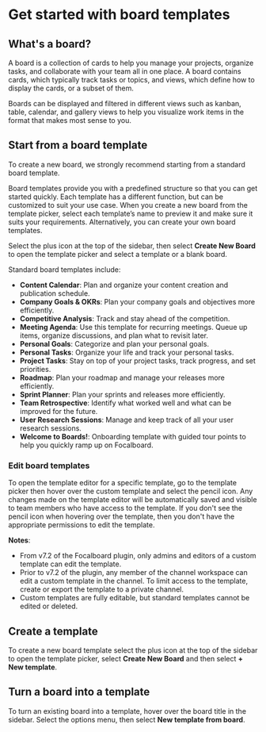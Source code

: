 # Get started with board templates

## What's a board?

A board is a collection of cards to help you manage your projects, organize tasks, and collaborate with your team all in one place. A board contains cards, which typically track tasks or topics, and views, which define how to display the cards, or a subset of them.

Boards can be displayed and filtered in different views such as kanban, table, calendar, and gallery views to help you visualize work items in the format that makes most sense to you.

## Start from a board template

To create a new board, we strongly recommend starting from a standard board template.

Board templates provide you with a predefined structure so that you can get started quickly. Each template has a different function, but can be customized to suit your use case. When you create a new board from the template picker, select each template’s name to preview it and make sure it suits your requirements. Alternatively, you can create your own board templates.

Select the plus icon at the top of the sidebar, then select **Create New Board** to open the template picker and select a template or a blank board.

Standard board templates include:

- **Content Calendar**: Plan and organize your content creation and publication schedule.
- **Company Goals & OKRs**: Plan your company goals and objectives more efficiently.
- **Competitive Analysis**: Track and stay ahead of the competition.
- **Meeting Agenda**: Use this template for recurring meetings. Queue up items, organize discussions, and plan what to revisit later.
- **Personal Goals**: Categorize and plan your personal goals.
- **Personal Tasks**: Organize your life and track your personal tasks.
- **Project Tasks**: Stay on top of your project tasks, track progress, and set priorities.
- **Roadmap**: Plan your roadmap and manage your releases more efficiently.
- **Sprint Planner**: Plan your sprints and releases more efficiently.
- **Team Retrospective**: Identify what worked well and what can be improved for the future.
- **User Research Sessions**: Manage and keep track of all your user research sessions.
- **Welcome to Boards!**: Onboarding template with guided tour points to help you quickly ramp up on Focalboard.

### Edit board templates

To open the template editor for a specific template, go to the template picker then hover over the custom template and select the pencil icon. Any changes made on the template editor will be automatically saved and visible to team members who have access to the template. If you don't see the pencil icon when hovering over the template, then you don't have the appropriate permissions to edit the template.

**Notes**:
- From v7.2 of the Focalboard plugin, only admins and editors of a custom template can edit the template.
- Prior to v7.2 of the plugin, any member of the channel workspace can edit a custom template in the channel. To limit access to the template, create or export the template to a private channel.
- Custom templates are fully editable, but standard templates cannot be edited or deleted.

## Create a template

To create a new board template select the plus icon at the top of the sidebar to open the template picker, select **Create New Board** and then select **+ New template**.

## Turn a board into a template

To turn an existing board into a template, hover over the board title in the sidebar. Select the options menu, then select **New template from board**.

